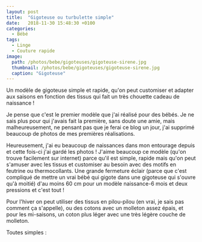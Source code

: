```yaml
---
layout: post
title:  "Gigoteuse ou turbulette simple"
date:   2018-11-30 15:48:30 +0100
categories: 
  - Bébé
tags: 
  - Linge
  - Couture rapide
image:
  path: /photos/bebe/gigoteuses/gigoteuse-sirene.jpg
  thumbnail: /photos/bebe/gigoteuses/gigoteuse-sirene.jpg
  caption: "Gigoteuse"
---
```


Un modèle de gigoteuse simple et rapide, qu'on peut customiser et adapter aux saisons en fonction des tissus qui fait un très chouette cadeau de naissance ! 

<!-- more -->

Je pense que c'est le premier modèle que j'ai réalisé pour des bébés. Je ne sais plus pour qui j'avais fait la première, sans doute une amie, mais malheureusement, ne pensant pas que je ferai ce blog un jour, j'ai supprimé beaucoup de photos de mes premières réalisations. 

Heureusement, j'ai eu beaucoup de naissances dans mon entourage depuis et cette fois-ci j'ai gardé les photos ! J'aime beaucoup ce modèle (qu'on trouve facilement sur internet) parce qu'il est simple, rapide mais qu'on peut s'amuser avec les tissus et customiser au besoin avec des motifs en feutrine ou thermocollants. Une grande fermeture éclair (parce que c'est compliqué de mettre un vrai bébé qui gigote dans une gigoteuse qui s'ouvre qu'à moitié) d'au moins 60 cm pour un modèle naissance-6 mois et deux pressions et c'est tout !

Pour l'hiver on peut utiliser des tissus en pilou-pilou (en vrai, je sais pas comment ça s'appelle), ou des cotons avec un molleton assez épais, et pour les mi-saisons, un coton plus léger avec une très légère couche de molleton. 

Toutes simples : 






